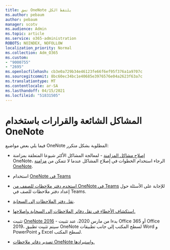 ```yaml
---
title: نسق OneNote يلتقط الكل
ms.author: pebaum
author: pebaum
manager: scotv
ms.audience: Admin
ms.topic: article
ms.service: o365-administration
ROBOTS: NOINDEX, NOFOLLOW
localization_priority: Normal
ms.collection: Adm_O365
ms.custom:
- "9000755"
- "2695"
ms.openlocfilehash: cb3e0a729b34e46123fe66f6ef95f376a1a9707c
ms.sourcegitcommit: 8bc60ec34bc1e40685e3976576e04a2623f63a7c
ms.translationtype: MT
ms.contentlocale: ar-SA
ms.lasthandoff: 04/15/2021
ms.locfileid: "51831505"
---
```

# <a name="common-issues-and-resolutions-with-onenote"></a>المشاكل الشائعة والقرارات باستخدام OneNote

فيما يلي بعض مواضيع OneNote المطلوبة بشكل متكرر:

- [إصلاح مشاكل المزامنة](https://support.office.com/article/299495ef-66d1-448f-90c1-b785a6968d45) - لمعالجة المشاكل الأكثر شيوعا المتعلقة بمزامنة OneNote، الرجاء استخدام الخطوات في إصلاح المشاكل عندما لا تتمكن من [مزامنة OneNote](https://support.office.com/article/Fix-issues-when-you-can-t-sync-OneNote-299495ef-66d1-448f-90c1-b785a6968d45).

- استخدام [OneNote في Teams](https://support.microsoft.com/office/0ec78cc3-ba3b-4279-a88e-aa40af9865c2) 

- [استخدم دفتر ملاحظات للصفف من OneNote في Teams](https://support.office.com/article/bd77f11f-27cd-4d41-bfbd-2b11799f1440) للإجابة على الأسئلة حول إعداد دفتر ملاحظات للصف في Teams.

- [نقل دفتر الملاحظات إلى السحابة](https://support.office.com/article/d5c28b91-7b9c-45be-8f0c-529bdbba019a).

- [استكشاف الأخطاء في نقل دفاتر الملاحظات إلى السحابة وإصلاحها.](https://support.office.com/article/70528107-11dc-4f3f-b695-b150059dfd78)

- تثبيت [OneNote 2016](https://support.office.com/article/c08068d8-b517-4464-9ff2-132cb9c45c08) - بدءا من مارس 2020، عند تثبيت Office 365 أو Office 2019، سيتم تثبيت تطبيق OneNote لسطح المكتب إلى جانب تطبيقات Word و PowerPoint و Excel لسطح المكتب.

- [تصدير دفاتر ملاحظات OneNote واستيرادها.](https://support.office.com/article/a4b60da5-8f33-464e-b1ba-b95ce540f309)
